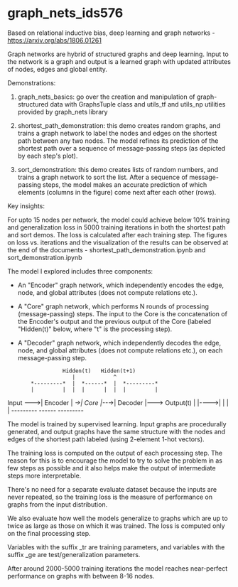 # graph_nets_ids576
Based on relational inductive bias, deep learning and graph networks - https://arxiv.org/abs/1806.01261

Graph networks are hybrid of structured graphs and deep learning. Input to the network is a graph and output is a learned graph with updated attributes of nodes, edges and global entity.

Demonstrations:

1. graph_nets_basics: go over the creation and manipulation of graph-structured data with GraphsTuple class and utils_tf and utils_np utilities provided by graph_nets library

2. shortest_path_demonstration: this demo creates random graphs, and trains a graph network to label the nodes and edges on the shortest path between any two nodes. The model refines its prediction of the shortest path over a sequence of message-passing steps (as depicted by each step's plot).

3. sort_demonstration: this demo creates lists of random numbers, and trains a graph network to sort the list. After a sequence of message-passing steps, the model makes an accurate prediction of which elements (columns in the figure) come next after each other (rows).

Key insights:

For upto 15 nodes per network, the model could achieve below 10% training and generalization loss in 5000 training iterations in both the shortest path and sort demos. The loss is calculated after each training step. The figures on loss vs. iterations and the visualization of the results can be observed at the end of the documents - shortest_path_demonstration.ipynb and sort_demonstration.ipynb

The model I explored includes three components:
 - An "Encoder" graph network, which independently encodes the edge, node, and
   global attributes (does not compute relations etc.).
 - A "Core" graph network, which performs N rounds of processing (message-passing)
   steps. The input to the Core is the concatenation of the Encoder's output
   and the previous output of the Core (labeled "Hidden(t)" below, where "t" is
   the processing step).
 - A "Decoder" graph network, which independently decodes the edge, node, and
   global attributes (does not compute relations etc.), on each
   message-passing step.

                     Hidden(t)   Hidden(t+1)
                        |            ^
           *---------*  |  *------*  |  *---------*
           |         |  |  |      |  |  |         |
 Input --->| Encoder |  *->| Core |--*->| Decoder |---> Output(t)
           |         |---->|      |     |         |
           *---------*     *------*     *---------*

 The model is trained by supervised learning. Input graphs are procedurally
 generated, and output graphs have the same structure with the nodes and edges
 of the shortest path labeled (using 2-element 1-hot vectors).

 The training loss is computed on the output of each processing step. The
 reason for this is to encourage the model to try to solve the problem in as
 few steps as possible and it also helps make the output of intermediate steps
 more interpretable.

 There's no need for a separate evaluate dataset because the inputs are
 never repeated, so the training loss is the measure of performance on graphs
 from the input distribution.

 We also evaluate how well the models generalize to graphs which are up to
 twice as large as those on which it was trained. The loss is computed only
 on the final processing step.

 Variables with the suffix _tr are training parameters, and variables with the
 suffix _ge are test/generalization parameters.

 After around 2000-5000 training iterations the model reaches near-perfect
 performance on graphs with between 8-16 nodes.
